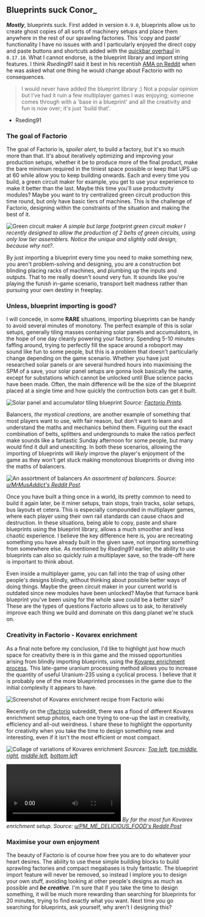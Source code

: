 ## Blueprints suck <author>Conor_</author>

***Mostly***, blueprints suck. First added in version `0.9.0`, blueprints allow us to create ghost copies of all sorts of machinery setups and place them anywhere in the rest of our sprawling factories. This 'copy and paste' functionality I have no issues with and I particularly enjoyed the direct copy and paste buttons and shortcuts added with the [quickbar overhaul](https://www.factorio.com/blog/post/fff-278) in `0.17.10`. What I cannot endorse, is the blueprint library and import string features. I think *Rseding91* said it best in his recent*ish* [AMA on Reddit](https://www.reddit.com/r/factorio/comments/in5d3i/developer_technicaloriented_ama/g45d2t3/?context=1) when he was asked what one thing he would change about Factorio with no consequences.  

> I would never have added the blueprint library :) Not a popular opinion but I've had it ruin a few multiplayer games I was enjoying; someone comes through with a 'base in a blueprint' and all the creativity and fun is now over; it's just 'build that'.
- Rseding91

### The goal of Factorio

The goal of Factorio is, *spoiler alert*, to build a factory, but it's so much more than that. It's about iteratively optimizing and improving your production setups, whether it be to produce more of the final product, make the bare minimum required in the tiniest space possible or keep that UPS up at 60 while allow you to keep building onwards. Each and every time you build, a green circuit maker for example, you get to use your experience to make it better than the last. Maybe this time you'll use productivity modules? Maybe you want to try centralized green circuit production this time round, but only have basic tiers of machines. This is the challenge of Factorio, designing within the constraints of the situation and making the best of it.

![Green circuit maker](media/green-circuit.jpg)
*A simple but large footprint green circuit maker I recently designed to allow the production of 2 belts of green circuits, using only low tier assemblers. Notice the unique and slightly odd design, because why not?.*

By just importing a blueprint every time you need to make something new, you aren't problem-solving and designing, you are a construction bot blinding placing racks of machines, and plumbing up the inputs and outputs. That to me really doesn't sound very fun. It sounds like you're playing the fun*ish* in-game scenario, transport belt madness rather than pursuing your own destiny in freeplay.

### Unless, blueprint importing is good?

I will concede, in some **RARE** situations, importing blueprints can be handy to avoid several minutes of monotony. The perfect example of this is solar setups, generally tiling masses containing solar panels and accumulators, in the hope of one day cleanly powering your factory. Spending 5-10 minutes faffing around, trying to perfectly fill the space around a roboport may sound like fun to some people, but this is a problem that doesn't particularly change depending on the game scenario. Whether you have just researched solar panels or are several hundred hours into maximising the SPM of a save, your solar panel setups are gonna look basically the same, except for substations which cannot be unlocked until Blue science packs have been made. Often, the main difference will be the size of the blueprint placed at a single time and how quickly the contruction bots can get it built.

![Solar panel and accumulator tiling blueprint](media/solar-blueprint.jpg)
*Source: [Factorio Prints](https://factorioprints.com/view/-KYeNAYQVgk2DcbuORde).*

Balancers, *the mystical creations*, are another example of something that most players want to use, with fair reason, but don't want to learn and understand the maths and mechanics behind them. Figuring out the exact combination of belts, splitters and undergrounds to make the ratios perfect make sounds like a fantastic Sunday afternoon for some people, but many would find it dull and unexciting. In both these scenarios, allowing the importing of blueprints will *likely* improve the player's enjoyment of the game as they won't get stuck making monotonous blueprints or diving into the maths of balancers.

![An assortment of balancers](media/balancers.jpg)
*An assortment of balancers. Source: [u/MrMusAddict's Reddit Post](https://www.reddit.com/r/factorio/comments/bf600q/my_take_on_balancers_designed_to_help_understand/).*

Once you have built a thing once in a world, its pretty common to need to build it again later, be it miner setups, train stops, train tracks, solar setups, bus layouts et cetera. This is especially compounded in multiplayer games, where each player using their own rail standards can cause chaos and destruction. In these situations, being able to copy, paste and share blueprints using the blueprint library, allows a much smoother and less chaotic experience. I believe the key difference here is, you are recreating something you have already built in the given save, not importing something from somewhere else. As mentioned by *Rseding91* earlier, the ability to use blueprints can also so quickly ruin a multiplayer save, so the trade-off here is important to think about.

Even inside a multiplayer game, you can fall into the trap of using other people's designs blindly, without thinking about possible better ways of doing things. Maybe the green circuit maker in your current world is outdated since new modules have been unlocked? Maybe that furnace bank blueprint you've been using for the whole save could be a better size? These are the types of questions Factorio allows us to ask, to iteratively improve each thing we build and dominate on this dang planet we're stuck on.

### Creativity in Factorio - Kovarex enrichment

As a final note before my conclusion, I'd like to highlight just how much space for creativity there is in this game and the missed opportunities arising from blindly importing blueprints, using the [Kovarex enrichment process](https://wiki.factorio.com/Kovarex_enrichment_process). This late-game uranium processing method allows you to increase the quantity of useful Uranium-235 using a cyclical process. I believe that it is probably one of the more blueprinted processes in the game due to the initial complexity it appears to have.

![Screenshot of Kovarex enrichment recipe from Factorio wiki](media/kovarex-recipe.jpg)

Recently on the [r/factorio](https://www.reddit.com/r/factorio/) subreddit, there was a flood of different Kovarex enrichment setup photos, each one trying to one-up the last in creativity, efficiency and all-out weirdness. I share these to highlight the opportunity for creativity when you take the time to design something new and interesting, even if it isn't the most efficient or most compact.

![Collage of variations of Kovarex enrichment](media/kovarex-collage.jpg)
*Sources: [Top left](https://www.reddit.com/r/factorio/comments/it53gn/so_i_built_a_kovarex_enrichment_process_setup/), [top middle](https://www.reddit.com/r/factorio/comments/ju509t/my_noobish_try_at_kovarex_enrichment/), [right](https://www.reddit.com/r/factorio/comments/jkmkyc/my_overkill_beaconed_buffered_uranium_processing/), [middle left](https://www.reddit.com/r/factorio/comments/hrumlj/beaconed_kovarex_processing_with_no_circuits/), [bottom left](https://www.reddit.com/r/factorio/comments/hgb8zn/the_1_million_monkeys_method_of_kovarex_enrichment/)*

![Kovarex enrichment using looping train](media/kovarex-train-loop.mp4)
*By far the most fun Kovarex enrichment setup. Source: [u/PM_ME_DELICIOUS_FOOD's Reddit Post](https://www.reddit.com/r/factorio/comments/jj4nsl/my_take_on_kovarex_circle_nuketrain_violently/)*

### Maximise your own enjoyment

The beauty of Factorio is of course how free you are to do whatever your heart desires. The ability to use these simple building blocks to build sprawling factories and compact megabases is truly fantastic. The blueprint import feature will never be removed, so instead I implore you to design your own stuff, avoiding looking at other people's designs as much as possible and ***be creative***. I'm sure that if you take the time to design something, it will be much more rewarding than searching for blueprints for 20 minutes, trying to find exactly what you want. Next time you go searching for blueprints, ask yourself, why aren't I designing this?
